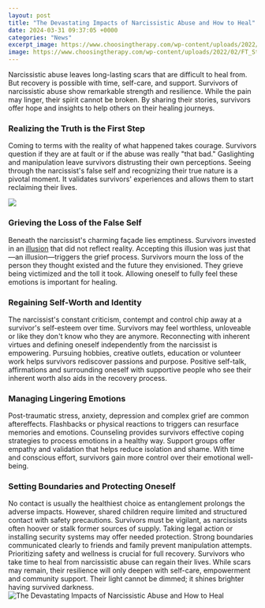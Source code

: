 ```yaml
---
layout: post
title: "The Devastating Impacts of Narcissistic Abuse and How to Heal"
date: 2024-03-31 09:37:05 +0000
categories: "News"
excerpt_image: https://www.choosingtherapy.com/wp-content/uploads/2022/02/FT_Stages_of_Healing_After_Narcissistic_Abuse.png
image: https://www.choosingtherapy.com/wp-content/uploads/2022/02/FT_Stages_of_Healing_After_Narcissistic_Abuse.png
---
```


Narcissistic abuse leaves long-lasting scars that are difficult to heal from. But recovery is possible with time, self-care, and support.
Survivors of narcissistic abuse show remarkable strength and resilience. While the pain may linger, their spirit cannot be broken. By sharing their stories, survivors offer hope and insights to help others on their healing journeys.
### Realizing the Truth is the First Step
Coming to terms with the reality of what happened takes courage. Survivors question if they are at fault or if the abuse was really "that bad." Gaslighting and manipulation leave survivors distrusting their own perceptions. Seeing through the narcissist's false self and recognizing their true nature is a pivotal moment. It validates survivors' experiences and allows them to start reclaiming their lives.

![](https://www.verywellhealth.com/thmb/-UacVGOabt5r9IQJKNwP3e6twgc=/1500x1000/filters:no_upscale():max_bytes(150000):strip_icc()/Narcissistic-abuse-recovery-challenges-and-treatment-5210945_final_rev_02-e8637393b06a48d0a35e3e87ee0bbcf3.jpg)
### Grieving the Loss of the False Self 
Beneath the narcissist's charming façade lies emptiness. Survivors invested in an [illusion](https://store.fi.io.vn/th-of-july-cute-american-flag-funny-poodle-dog-fireworks) that did not reflect reality. Accepting this illusion was just that—an illusion—triggers the grief process. Survivors mourn the loss of the person they thought existed and the future they envisioned. They grieve being victimized and the toll it took. Allowing oneself to fully feel these emotions is important for healing.
### Regaining Self-Worth and Identity
The narcissist's constant criticism, contempt and control chip away at a survivor's self-esteem over time. Survivors may feel worthless, unloveable or like they don't know who they are anymore. Reconnecting with inherent virtues and defining oneself independently from the narcissist is empowering. Pursuing hobbies, creative outlets, education or volunteer work helps survivors rediscover passions and purpose. Positive self-talk, affirmations and surrounding oneself with supportive people who see their inherent worth also aids in the recovery process. 
### Managing Lingering Emotions  
Post-traumatic stress, anxiety, depression and complex grief are common aftereffects. Flashbacks or physical reactions to triggers can resurface memories and emotions. Counseling provides survivors effective coping strategies to process emotions in a healthy way. Support groups offer empathy and validation that helps reduce isolation and shame. With time and conscious effort, survivors gain more control over their emotional well-being.
### Setting Boundaries and Protecting Oneself 
No contact is usually the healthiest choice as entanglement prolongs the adverse impacts. However, shared children require limited and structured contact with safety precautions. Survivors must be vigilant, as narcissists often hoover or stalk former sources of supply. Taking legal action or installing security systems may offer needed protection. Strong boundaries communicated clearly to friends and family prevent manipulation attempts. Prioritizing safety and wellness is crucial for full recovery. 
Survivors who take time to heal from narcissistic abuse can regain their lives. While scars may remain, their resilience will only deepen with self-care, empowerment and community support. Their light cannot be dimmed; it shines brighter having survived darkness.
![The Devastating Impacts of Narcissistic Abuse and How to Heal](https://www.choosingtherapy.com/wp-content/uploads/2022/02/FT_Stages_of_Healing_After_Narcissistic_Abuse.png)